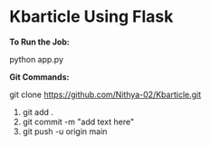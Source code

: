 # Kbarticle Using Flask

**To Run the Job:**

python app.py

**Git Commands:**

git clone https://github.com/Nithya-02/Kbarticle.git

1. git add .
2. git commit -m "add text here"
3. git push -u origin main

